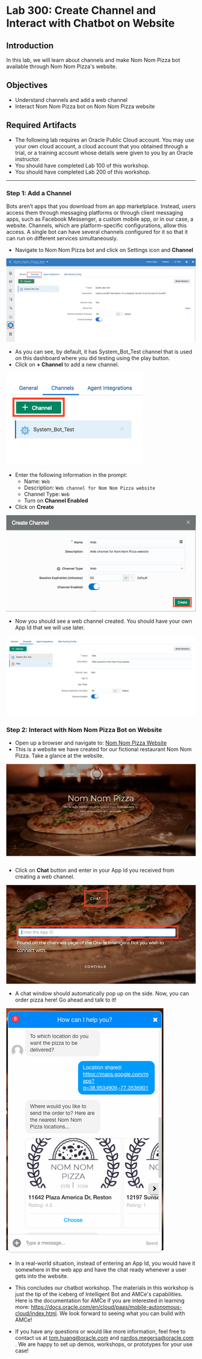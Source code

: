 # Lab 300: Create Channel and Interact with Chatbot on Website
## Introduction
In this lab, we will learn about channels and make Nom Nom Pizza bot available through Nom Nom Pizza's website.
## Objectives
- Understand channels and add a web channel
- Interact Nom Nom Pizza bot on Nom Nom Pizza website
## Required Artifacts
- The following lab requires an Oracle Public Cloud account. You may use your own cloud account, a cloud account that you obtained through a trial, or a training account whose details were given to you by an Oracle instructor.
- You should have completed Lab 100 of this workshop.
- You should have completed Lab 200 of this workshop.

---
### Step 1: Add a Channel
Bots aren’t apps that you download from an app marketplace. Instead, users access them through messaging platforms or through client messaging apps, such as Facebook Messenger, a custom mobile app, or in our case, a website. Channels, which are platform-specific configurations, allow this access. A single bot can have several channels configured for it so that it can run on different services simultaneously.

- Navigate to Nom Nom Pizza bot and click on Settings icon and **Channel**

![](./images/300/1.png)

- As you can see, by default, it has System_Bot_Test channel that is used on this dashboard where you did testing using the play button. 
- Click on **+ Channel** to add a new channel.

![](./images/300/2.png)

- Enter the following information in the prompt:
    - Name: `Web`
    - Description: `Web channel for Nom Nom Pizza website`
    - Channel Type: `Web`
    - Turn on **Channel Enabled**
- Click on **Create**

![](./images/300/3.png)

- Now you should see a web channel created. You should have your own App Id that we will use later.

![](./images/300/4.png)

### Step 2: Interact with Nom Nom Pizza Bot on Website
- Open up a browser and navigate to: <a href="https://nomnompizza-aserecruitfy19.uscom-central-1.oraclecloud.com/" target="_blank">Nom Nom Pizza Website</a>
- This is a website we have created for our fictional restaurant Nom Nom Pizza. Take a glance at the website. 

![](./images/300/5.png)

- Click on **Chat** button and enter in your App Id you received from creating a web channel.

![](./images/300/6.png)

- A chat window should automatically pop up on the side. Now, you can order pizza here! Go ahead and talk to it!

![](./images/300/7.png)

- In a real-world situation, instead of entering an App Id, you would have it somewhere in the web app and have the chat ready whenever a user gets into the website. 

- This concludes our chatbot workshop. The materials in this workshop is just the tip of the iceberg of Intelligent Bot and AMCe's capabilities. Here is the documentation for AMCe if you are interested in learning more: https://docs.oracle.com/en/cloud/paas/mobile-autonomous-cloud/index.html. We look forward to seeing what you can build with AMCe! 

- If you have any questions or would like more information, feel free to contact us at tom.huang@oracle.com and nardos.megersa@oracle.com . We are happy to set up demos, workshops, or prototypes for your use case! 